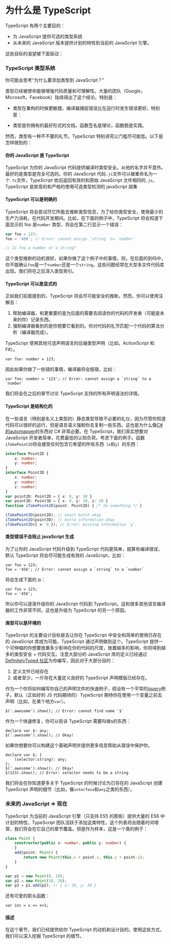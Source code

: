 # 为什么是 TypeScript

TypeScript 有两个主要目的：

- 为 JavaScript 提供可选的类型系统
- 从未来的 JavaScript 版本提供计划的特性到当前的 JavaScript 引擎。

这些目标的渴望被下面驱动：

###  TypeScript 类型系统

你可能会思考“为什么要添加类型到 JavaScript？”

类型已经被使命能够增强代码质量和可理解性。大量的团队（Google，Microsoft，Facebook）陆续得出了这个结论。特别是：

- 类型在重构的时候更敏捷。编译器捕捉错误比在运行时发生错误更好。特别是：

- 类型是你拥有的最好形式的文档。函数签名是理论，函数题是实践。

然而，类型有一种不不要的礼节。TypeScript 特别讲究让门槛尽可能低。以下是怎样做到的：

#### 你的 JavaScript 是 TypeScript

TypeScript 为你的 JavaScript 代码提供编译时类型安全。从他的名字并不意外。最好的是类型是完全可选的。你的 JavaScript 代码`.js`文件可以被重命名为一个`.ts`文件，TypeScript 依旧返回有效的和原始 JavaScript 文件相同的`.js`。TypeScript 是故意的和严格的使用可选类型检测的 javaScript 超集

#### TypeScript 可以是明确的

TypeScript 将会尝试尽它所能去推断类型信息，为了给你类型安全，使用最少的生产力消耗，在代码开发期间。比如，在下面的例子中，TypeScript 将会知道下面显示的 foo 是`number` 类型，将会在第二行显示一个错误：
```ts
var foo = 123;
foo = '456'; // Error: cannot assign `string` to `number`

// Is foo a number or a string?
```

这个类型推断的动机很好。如果你做了这个例子中的事情，则，在后面的到吗中，你不能确认`foo`是一个`number`还是一个`string`。这些问题经常在大型多文件代码库出现。我们将在之后深入类型索引。

#### TypeScript 可以是显式的

正如我们前面提到的，TypeScript 将会尽可能安全的推断。然而，你可以使用注解去：

1. 帮助编译器，和更重要的是为后面的需要去阅读你的代码的开发者（可能是未来的你）记录东西。
2. 强制编译器看到的是你想要它看到的。你对代码的礼节匹配一个代码的算法分析（编译器完成）。

TypeScript 使用其他可选声明语言的后缀类型声明（比如，ActionScript 和 F#）。
```
var foo: number = 123;
```

因此如果你做了一些错的事情，编译器将会报错，比如：
```
var foo: number = '123'; // Error: cannot assign a `string` to a `number`
```

我们将会在之后的章节讨论 TypeScript 支持的所有声明语法的详情。

#### TypeScript 是结构化的

在一些语言（特别是名义上类型的）静态类型导致不必要的礼仪，因为尽管你知道代码可以很好的运行，但是语言语义强制你去复制一些东西。这也是为什么像[C# 的automapper]()的东西对 C# 非常必要。在 TypeScript，我们真实想要对 JavaScript 开发者简单，花费最低的认知负荷。考虑下面的例子。函数`iTakePoint2D`将会接受任何包含它希望的所有东西（`x`和`y`）的东西：
```ts
interface Point2D {
    x: number;
    y: number;
}
interface Point3D {
    x: number;
    y: number;
    z: number;
}
var point2D: Point2D = { x: 0, y: 10 }
var point3D: Point3D = { x: 0, y: 10, z: 20 }
function iTakePoint2D(point: Point2D) { /* do something */ }

iTakePoint2D(point2D); // exact match okay
iTakePoint2D(point3D); // extra information okay
iTakePoint2D({ x: 0 }); // Error: missing information `y`
```

#### 类型错误不会阻止 javaScript 生成

为了让你的 JavaScript 代码升级到 TypeScript 代码更简单，就算有编译错误，默认 TypeScript 将会尽可能生成有效的 JavaScript，比如：
```
var foo = 123;
foo = '456'; // Error: cannot assign a `string` to a `number`
```
将会生成下面的 js：
```
var foo = 123;
foo = '456';
```
所以你可以逐渐升级你的 JavaScript 代码到 TypeScript。这和很多其他语言编译器的工作非常不同，这也是升级为 TypeScript 的另一个原因。


#### 类型可以是环境的

TypeScript 的主要设计目标是去让你在 TypeScript 中安全和简单的使用已存在的 JavaScript 库成为可能。TypeScript 通过声明做到这个。TypeScript 提供一个可伸缩的你想要放置多少影响在你的代码的尺度，放置越多的影响，你将得到越多的类型安全 + 代码交互。注意大部分的 JavaScript 库的定义已经通过[DefinitelyTyped 社区]()为你编写，因此对于大部分目的：

1. 定义文件已经存在
2. 或者至少，一斤存在大量定义良好的 TypeScript 声明模版已经存在。

作为一个你将如何编写你自己的声明文件的快速例子，假设有一个平常的[jquery]()例子。默认（正如好的 JS 代码期待的）TypeScript 期待你在使用一个变量之前去声明（比如，在某个地方`var`）。
```
$('.awesome').show(); // Error: cannot find name `$`
```

作为一个快速修复，你可以告诉 TypeScript 需要叫做`$`的东西：
```
declare var $: any;
$('.awesome').show(); // Okay!
```

如果你想要你可以构建这个基础声明并提供更多信息帮助从错误中保护你。
```
declare var $: {
    (selector:string): any;
};
$('.awesome').show(); // Okay!
$(123).show(); // Error: selector needs to be a string
```

我们将会在你知道更多关于 TypeScript 的时候讨论为已存在的 JavaScript 创建 TypeScript 声明的细节（比如，像`interface`和`any`之类的东西）。


### 未来的 JavaScript => 现在

TypeScript 为当前的 JavaScript 引擎（只支持 ES5 的那些）提供大量的 ES6 中计划的特性。TypeScript 团队活跃于添加这类特性，这个列表将会随着时间增常，我们将会在它自己的章节覆盖。但是作为样本，这是一个类的例子：
```ts
class Point {
    constructor(public x: number, public y: number) {
    }
    add(point: Point) {
        return new Point(this.x + point.x, this.y + point.y);
    }
}

var p1 = new Point(0, 10);
var p2 = new Point(10, 20);
var p3 = p1.add(p2); // { x: 10, y: 30 }
```

还有可爱的箭头函数：
```
var inc = x => x+1;
```

#### 描述

在这个章节，我们已经提供给你 TypeScript 的动机和设计目的。使用这些方式，我们可以深入挖掘 TypeScript 的细节。